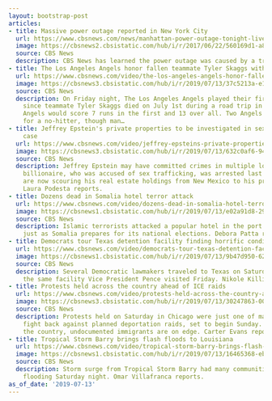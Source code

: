 ```yaml
---
layout: bootstrap-post
articles:
- title: Massive power outage reported in New York City
  url: https://www.cbsnews.com/news/manhattan-power-outage-tonight-live-updates-2019-07-13/
  image: https://cbsnews2.cbsistatic.com/hub/i/r/2017/06/22/560169d1-a870-44fd-a33d-8ebd20961157/thumbnail/1200x630/239a7fd031c4bfa2d2c1af5e6f3fe5f2/breaking-news-v6.jpg
  source: CBS News
  description: CBS News has learned the power outage was caused by a transformer fire
- title: The Los Angeles Angels honor fallen teammate Tyler Skaggs with a no-hitter
  url: https://www.cbsnews.com/video/the-los-angeles-angels-honor-fallen-teammate-tyler-skaggs-with-a-no-hitter/
  image: https://cbsnews3.cbsistatic.com/hub/i/r/2019/07/13/37c5213a-e1eb-48a4-aa6b-7804c9b7a853/thumbnail/1200x630/686f159d1aff263cb29aa96a622ed971/0713-en-skaggs-axe-1890790-640x360.jpg
  source: CBS News
  description: On Friday night, The Los Angeles Angels played their first home game
    since teammate Tyler Skaggs died on July 1st during a road trip in Texas. The
    Angels would score 7 runs in the first and 13 over all. Two Angels pitchers combined
    for a no-hitter, though man…
- title: Jeffrey Epstein's private properties to be investigated in sex trafficking
    case
  url: https://www.cbsnews.com/video/jeffrey-epsteins-private-properties-to-be-investigated-in-sex-trafficking-case/
  image: https://cbsnews3.cbsistatic.com/hub/i/r/2019/07/13/632c0af6-94fd-4e2e-86f3-e297006d74df/thumbnail/1200x630/4c7e8912c51ebad18d50c513ec6742df/0713-en-epsteininvest-podesta-1890783-640x360.jpg
  source: CBS News
  description: Jeffrey Epstein may have committed crimes in multiple locations. The
    billionaire, who was accused of sex trafficking, was arrested last week. Investigators
    are now scouring his real estate holdings from New Mexico to his private islands.
    Laura Podesta reports.
- title: Dozens dead in Somalia hotel terror attack
  url: https://www.cbsnews.com/video/dozens-dead-in-somalia-hotel-terror-attack/
  image: https://cbsnews1.cbsistatic.com/hub/i/r/2019/07/13/e02a91d8-29bf-40e1-8b6e-82fccdeaeba9/thumbnail/1200x630/e9808305e34617b5f441369b7bed4e59/0713-en-somalia-patta-1890765-640x360.jpg
  source: CBS News
  description: Islamic terrorists attacked a popular hotel in the port town of Kismayo,
    just as Somalia prepares for its national elections. Debora Patta reports.
- title: Democrats tour Texas detention facility finding horrific conditions
  url: https://www.cbsnews.com/video/democrats-tour-texas-detention-facility-finding-horrific-conditions/
  image: https://cbsnews1.cbsistatic.com/hub/i/r/2019/07/13/9b47d950-626d-4f06-8dbc-370ac3212e50/thumbnail/1200x630/97f5d0a7cafc5a38a62b8555edcb31cb/0713-en-immigration-killion-1890770-640x360.jpg
  source: CBS News
  description: Several Democratic lawmakers traveled to Texas on Saturday and toured
    the same facility Vice President Pence visited Friday. Nikole Killion reports.
- title: Protests held across the country ahead of ICE raids
  url: https://www.cbsnews.com/video/protests-held-across-the-country-ahead-of-ice-raids/
  image: https://cbsnews3.cbsistatic.com/hub/i/r/2019/07/13/30247863-0062-4b91-b669-19e0e6d4a91a/thumbnail/1200x630/e84e187d61c1dece0650bfc8f28e267e/0713-en-iceraid-evans-1890757-640x360.jpg
  source: CBS News
  description: Protests held on Saturday in Chicago were just one of many as activists
    fight back against planned deportation raids, set to begin Sunday. Throughout
    the country, undocumented immigrants are on edge. Carter Evans reports.
- title: Tropical Storm Barry brings flash floods to Louisiana
  url: https://www.cbsnews.com/video/tropical-storm-barry-brings-flash-floods-to-louisiana/
  image: https://cbsnews1.cbsistatic.com/hub/i/r/2019/07/13/16465368-eb89-4829-8325-fa75db6c6d56/thumbnail/1200x630/e3a1d91cee207cbad263db61d601c25f/0713-en-barry-villafranca-1890746-640x360.jpg
  source: CBS News
  description: Storm surge from Tropical Storm Barry had many communities experiencing
    flooding Saturday night. Omar Villafranca reports.
as_of_date: '2019-07-13'
---
```


